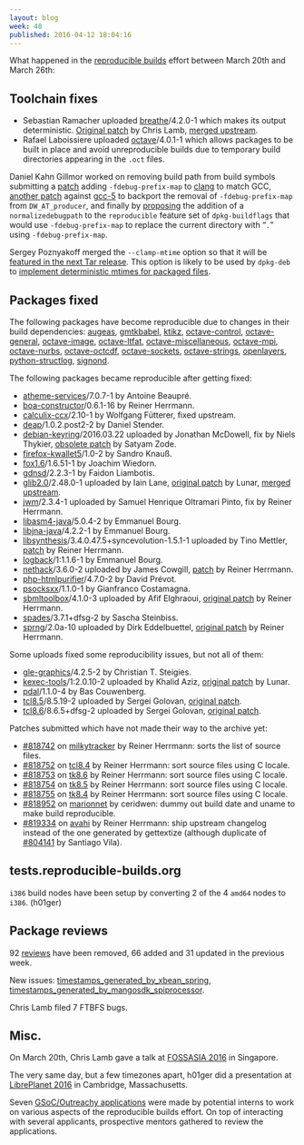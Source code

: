 ```yaml
---
layout: blog
week: 48
published: 2016-04-12 18:04:16
---
```


What happened in the [reproducible
builds](https://wiki.debian.org/ReproducibleBuilds) effort between March 20th and March 26th:

Toolchain fixes
---------------

 * Sebastian Ramacher uploaded [breathe](https://tracker.debian.org/breathe)/4.2.0-1 which makes its output deterministic. [Original patch](https://bugs.debian.org/809186) by Chris Lamb, [merged upstream](https://github.com/michaeljones/breathe/pull/235).
 * Rafael Laboissiere uploaded [octave](https://tracker.debian.org/octave)/4.0.1-1 which allows packages to be built in place and avoid unreproducible builds due to temporary build directories appearing in the `.oct` files.

Daniel Kahn Gillmor worked on removing build path from build symbols submitting a [patch](https://bugs.debian.org/819185) adding `-fdebug-prefix-map` to [clang](https://tracker.debian.org/clang) to match GCC, [another patch](https://bugs.debian.org/819176) against [gcc-5](https://tracker.debian.org/gcc-5) to backport the removal of `-fdebug-prefix-map` from `DW_AT_producer`, and finally by [proposing](https://bugs.debian.org/819194) the addition of a `normalizedebugpath` to the `reproducible` feature set of `dpkg-buildflags` that would use `-fdebug-prefix-map` to replace the current directory with “`.`” using `-fdebug-prefix-map`.

Sergey Poznyakoff merged the `--clamp-mtime` option so that it will be [featured in the next Tar release](https://bugs.debian.org/816072#14). This option is likely to be used by `dpkg-deb` to [implement deterministic mtimes for packaged files](https://bugs.debian.org/759886).

Packages fixed
--------------

The following packages have become reproducible due to changes in their
build dependencies:
[augeas](https://tracker.debian.org/augeas),
[gmtkbabel](https://tracker.debian.org/gmtkbabel),
[ktikz](https://tracker.debian.org/ktikz),
[octave-control](https://tracker.debian.org/octave-control),
[octave-general](https://tracker.debian.org/octave-general),
[octave-image](https://tracker.debian.org/octave-image),
[octave-ltfat](https://tracker.debian.org/octave-ltfat),
[octave-miscellaneous](https://tracker.debian.org/octave-miscellaneous),
[octave-mpi](https://tracker.debian.org/octave-mpi),
[octave-nurbs](https://tracker.debian.org/octave-nurbs),
[octave-octcdf](https://tracker.debian.org/octave-octcdf),
[octave-sockets](https://tracker.debian.org/octave-sockets),
[octave-strings](https://tracker.debian.org/octave-strings),
[openlayers](https://tracker.debian.org/openlayers),
[python-structlog](https://tracker.debian.org/python-structlog),
[signond](https://tracker.debian.org/signond).

The following packages became reproducible after getting fixed:

 * [atheme-services](https://tracker.debian.org/atheme-services)/7.0.7-1 by Antoine Beaupré.
 * [boa-constructor](https://tracker.debian.org/boa-constructor)/0.6.1-16 by Reiner Herrmann.
 * [calculix-ccx](https://tracker.debian.org/calculix-ccx)/2.10-1 by Wolfgang Fütterer, fixed upstream.
 * [deap](https://tracker.debian.org/deap)/1.0.2.post2-2 by Daniel Stender.
 * [debian-keyring](https://tracker.debian.org/debian-keyring)/2016.03.22 uploaded by Jonathan McDowell, fix by Niels Thykier, [obsolete patch](https://bugs.debian.org/818111) by Satyam Zode.
 * [firefox-kwallet5](https://tracker.debian.org/firefox-kwallet5)/1.0-2 by Sandro Knauß.
 * [fox1.6](https://tracker.debian.org/fox1.6)/1.6.51-1 by Joachim Wiedorn.
 * [gdnsd](https://tracker.debian.org/gdnsd)/2.2.3-1 by Faidon Liambotis.
 * [glib2.0](https://tracker.debian.org/glib2.0)/2.48.0-1 uploaded by Iain Lane, [original patch](https://bugs.debian.org/812876) by Lunar, [merged upstream](https://bugzilla.gnome.org/show_bug.cgi?id=763617).
 * [jwm](https://tracker.debian.org/jwm)/2.3.4-1 uploaded by Samuel Henrique Oltramari Pinto, fix by Reiner Herrmann.
 * [libasm4-java](https://tracker.debian.org/libasm4-java)/5.0.4-2 by Emmanuel Bourg.
 * [libjna-java](https://tracker.debian.org/libjna-java)/4.2.2-1 by Emmanuel Bourg.
 * [libsynthesis](https://tracker.debian.org/libsynthesis)/3.4.0.47.5+syncevolution-1.5.1-1 uploaded by Tino Mettler, [patch](https://bugs.debian.org/792856) by Reiner Herrmann.
 * [logback](https://tracker.debian.org/logback)/1:1.1.6-1 by Emmanuel Bourg.
 * [nethack](https://tracker.debian.org/nethack)/3.6.0-2 uploaded by James Cowgill, [patch](https://bugs.debian.org/818128) by Reiner Herrmann.
 * [php-htmlpurifier](https://tracker.debian.org/php-htmlpurifier)/4.7.0-2 by David Prévot.
 * [psocksxx](https://tracker.debian.org/psocksxx)/1.1.0-1 by Gianfranco Costamagna.
 * [sbmltoolbox](https://tracker.debian.org/sbmltoolbox)/4.1.0-3 uploaded by Afif Elghraoui, [original patch](https://bugs.debian.org/819263) by Reiner Herrmann.
 * [spades](https://tracker.debian.org/spades)/3.7.1+dfsg-2 by Sascha Steinbiss.
 * [sprng](https://tracker.debian.org/sprng)/2.0a-10 uploaded by Dirk Eddelbuettel, [original patch](https://bugs.debian.org/818762) by Reiner Herrmann.

Some uploads fixed some reproducibility issues, but not all of them:

 * [gle-graphics](https://tracker.debian.org/gle-graphics)/4.2.5-2 by Christian T. Steigies.
 * [kexec-tools](https://tracker.debian.org/kexec-tools)/1:2.0.10-2 uploaded by Khalid Aziz, [original patch](https://bugs.debian.org/783239) by Lunar.
 * [pdal](https://tracker.debian.org/pdal)/1.1.0-4 by Bas Couwenberg.
 * [tcl8.5](https://tracker.debian.org/tcl8.5)/8.5.19-2 uploaded by Sergei Golovan, [original patch](https://bugs.debian.org/818751).
 * [tcl8.6](https://tracker.debian.org/tcl8.6)/8.6.5+dfsg-2 uploaded by Sergei Golovan, [original patch](https://bugs.debian.org/818750).

Patches submitted which have not made their way to the archive yet:

 * [#818742](https://bugs.debian.org/818742) on [milkytracker](https://tracker.debian.org/milkytracker) by Reiner Herrmann: sorts the list of source files.
 * [#818752](https://bugs.debian.org/818752) on [tcl8.4](https://tracker.debian.org/tcl8.4) by Reiner Herrmann: sort source files using C locale.
 * [#818753](https://bugs.debian.org/818753) on [tk8.6](https://tracker.debian.org/tk8.6) by Reiner Herrmann: sort source files using C locale.
 * [#818754](https://bugs.debian.org/818754) on [tk8.5](https://tracker.debian.org/tk8.5) by Reiner Herrmann: sort source files using C locale.
 * [#818755](https://bugs.debian.org/818755) on [tk8.4](https://tracker.debian.org/tk8.4) by Reiner Herrmann: sort source files using C locale.
 * [#818952](https://bugs.debian.org/818952) on [marionnet](https://tracker.debian.org/marionnet) by ceridwen: dummy out build date and uname to make build reproducible.
 * [#819334](https://bugs.debian.org/819334) on [avahi](https://tracker.debian.org/avahi) by Reiner Herrmann: ship upstream changelog instead of the one generated by gettextize (although duplicate of [#804141](https://bugs.debian.org/804141) by Santiago Vila).

tests.reproducible-builds.org
-----------------------------

`i386` build nodes have been setup by converting 2 of the 4 `amd64` nodes to `i386`. (h01ger)

Package reviews
---------------

92 [reviews](https://reproducible.debian.net/unstable/amd64/index_notes.html) have been removed, 66 added and 31 updated in the previous week.

New issues: [timestamps_generated_by_xbean_spring](https://reproducible.debian.net/issues/unstable/timestamps_generated_by_xbean_spring_issue.html), [timestamps_generated_by_mangosdk_spiprocessor](https://reproducible.debian.net/issues/unstable/timestamps_generated_by_mangosdk_spiprocessor_issue.html).

Chris Lamb filed 7 FTBFS bugs.

Misc.
-----

On March 20th, Chris Lamb gave a talk at [FOSSASIA 2016](https://2016.fossasia.org/schedule/) in Singapore.

The very same day, but a few timezones apart, h01ger did a presentation at [LibrePlanet 2016](https://www.libreplanet.org/2016/program/) in Cambridge, Massachusetts.

Seven [GSoC/Outreachy applications](https://wiki.debian.org/SummerOfCode2016) were made by potential interns to work on various aspects of the reproducible builds effort. On top of interacting with several applicants, prospective mentors gathered to review the applications.
